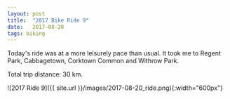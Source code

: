 ```yaml
---
layout: post
title:  "2017 Bike Ride 9"
date:   2017-08-20
tags: biking
---
```


Today's ride was at a more leisurely pace than usual. It took me to Regent Park, Cabbagetown, Corktown Common and Withrow Park.

Total trip distance: 30 km.

![2017 Ride 9]({{ site.url }}/images/2017-08-20_ride.png){:width="600px"}

